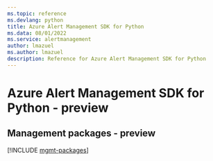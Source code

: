 ```yaml
---
ms.topic: reference
ms.devlang: python
title: Azure Alert Management SDK for Python
ms.data: 08/01/2022
ms.service: alertmanagement
author: lmazuel
ms.author: lmazuel
description: Reference for Azure Alert Management SDK for Python
---
```

# Azure Alert Management SDK for Python - preview

## Management packages - preview
[!INCLUDE [mgmt-packages](alert-management-mgmt-index.md)]
